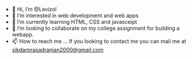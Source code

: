 - 👋 Hi, I’m @Levizol
- 👀 I’m interested in web development and web apps
- 🌱 I’m currently learning HTML, CSS and javasceipt
- 💞️ I’m looking to collaborate on my college assignment for building a webapp.
- 📫 How to reach me ... If you looking to contact me you can mail me at sikdarprasadranjan2000@gmail.com

<!---
Prasad64/Prasad64 is a ✨ special ✨ repository because its `README.md` (this file) appears on your GitHub profile.
You can click the Preview link to take a look at your changes.
--->
